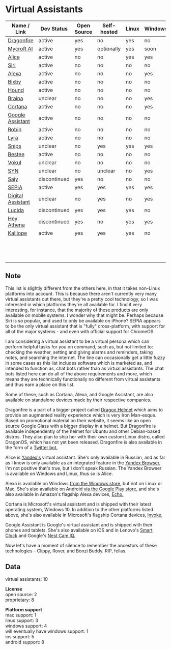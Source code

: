 # Virtual Assistants
| Name / Link                                                                        | Dev Status   | Open Source | Self-hosted | Linux | Windows | Mac | Android | iOS |
| ---------------------------------------------------------------------------------- | ------------ | ----------- | ----------- | ----- | ------- | --- | ------- | --- |
| [Dragonfire](http://dragon.computer/#dragonfire)                                   | active       | yes         | no          | yes   | no      | no  | yes     | no  |
| [Mycroft AI](https://mycroft.ai/)                                                  | active       | yes         | optionally  | yes   | soon    | no  | yes     | no  |
| [Alice](https://alice.yandex.ru/)                                                  | active       | no          | no          | yes   | yes     | no  | no      | no  |
| [Siri](https://www.apple.com/siri/)                                                | active       | no          | no          | no    | no      | yes | no      | yes |
| [Alexa](https://www.amazon.com/dp/B00P03D4D2/ref=cm_sw_em_r_mt_dp_U_wgUjDbKKF58ET) | active       | no          | no          | no    | yes     | no  | yes     | no  |
| [Bixby](https://samsung.com/global/galaxy/apps/bixby/)                             | active       | no          | no          | no    | no      | no  | yes     | yes |
| [Hound](https://www.soundhound.com/hound)                                          | active       | no          | no          | no    | no      | no  | yes     | yes |
| [Braina](https://www.brainasoft.com/braina/)                                       | unclear      | no          | no          | no    | yes     | no  | yes     | yes |
| [Cortana](https://www.microsoft.com/en-us/cortana)                                 | active       | no          | no          | no    | yes     | no  | yes     | yes |
| [Google Assistant](https://assistant.google.com/)                                  | active       | no          | no          | no    | no      | no  | yes     | yes |
| [Robin](https://play.google.com/store/apps/details?id=com.magnifis.parking)        | active       | no          | no          | no    | no      | no  | yes     | no  |
| [Lyra](https://www.heylyra.com/)                                                   | active       | no          | no          | no    | no      | no  | yes     | yes |
| [Snips](https://snips.ai/)                                                         | unclear      | no          | yes         | yes   | yes     | yes | yes     | yes |
| [Bestee](https://heybestee.com/)                                                   | active       | no          | no          | no    | no      | no  | yes     | no  |
| [Vokul](http://vokulnation.com/)                                                   | unclear      | no          | no          | no    | no      | no  | no      | yes |
| [SYN](https://vaframework.com/)                                                    | unclear      | no          | unclear     | no    | yes     | no  | no      | no  |
| [Saiy](https://github.com/brandall76/Saiy-PS)                                      | discontinued | yes         | no          | no    | no      | no  | yes     | no  |
| [SEPIA](https://sepia-framework.github.io/)                                        | active       | yes         | yes         | yes   | yes     | yes | yes     | yes |
| [Digital Assistant](https://www.adenin.com/digital-assistant/)                     | unclear      | no          | yes         | no    | yes     | no  | yes     | yes |
| [Lucida](https://github.com/claritylab/lucida)                                     | discontinued | yes         | yes         | yes   | no      | no  | no      | no  |
| [Hey Athena](https://github.com/rcbyron/hey-athena-client)                         | discontinued | yes         | no          | yes   | yes     | yes | no      | no  |
| [Kalliope](https://kalliope-project.github.io/)                                    | active       | yes         | yes         | yes   | no      | no  | no      | no  |
| []() |              |             |             |       |         |     |         |     |
| []() |              |             |             |       |         |     |         |     |
| []() |              |             |             |       |         |     |         |     |
| []() |              |             |             |       |         |     |         |     |
| []() |              |             |             |       |         |     |         |     |
| []() |              |             |             |       |         |     |         |     |
| []() |              |             |             |       |         |     |         |     |
| []() |              |             |             |       |         |     |         |     |
| []() |              |             |             |       |         |     |         |     |
| []() |              |             |             |       |         |     |         |     |
| []() |              |             |             |       |         |     |         |     |
| []() |              |             |             |       |         |     |         |     |
| []() |              |             |             |       |         |     |         |     |

## Note  
This list is slightly different from the others here, in that it takes non-Linux platforms into account. This is because there aren't currently very many virtual assistants out there, but they're a pretty cool technology, so I was interested in which platforms they're all available for. I find it very interesting, for instance, that the majority of these products are only available on mobile systems. I wonder why that might be. Perhaps because Siri is so popular, and used to only be available on iPhone? SEPIA appears to be the only virtual assistant that is "fully" cross-platform, with support for all of the major systems - and even with official support for ChromeOS.

I am considering a virtual assistant to be a virtual persona which can perform helpful tasks for you on command, such as, but not limited to: checking the weather, setting and giving alarms and reminders, taking notes, and searching the internet. The line can occasionally get a little fuzzy in some cases as this list includes software which is marketed as, and intended to function as, chat bots rather than as virtual assistants. The chat bots listed here can do all of the above requirements and more, which means they are technically functionally no different from virtual assistants and thus earn a place on this list.

Some of these, such as Cortana, Alexa, and Google Assistant, are also available on standalone devices made by their respective companies.

Dragonfire is a part of a bigger project called [Dragon Helmet](http://dragon.computer/) which aims to provide an augmented reality experience which is very Iron Man-esque. Based on promotional material on their website, it seems like an open source Google Glass with a bigger display in a helmet. But Dragonfire is available independently of the helmet for Ubuntu and other Debian-based distros. They also plan to ship her with their own custom Linux distro, called DragonOS, which has not yet been released. Dragonfire is also available in the form of a [Twitter bot.](https://twitter.com/DragonfireAI)

Alice is [Yandex's](https://yandex.com/) virtual assistant. She's only available in Russian, and as far as I know is only available as an integrated feature in the [Yandex Browser.](https://browser.yandex.com/) I'm not positive that's true, but I don't speak Russian. The Yandex Browser is available on Windows and Linux, thus so is Alice.

Alexa is available on Windows [from the Windows store](https://www.microsoft.com/en-us/p/alexa/9n12z3cctcnz), but not on Linux or Mac. She's also available on Android [via the Google Play store,](https://play.google.com/store/apps/details?id=com.amazon.dee.app&hl=en_US) and she's also available in Amazon's flagship Alexa devices, [Echo.](https://www.amazon.com/dp/B07456BG8N)

Cortana is Microsoft's virtual assistant and is shipped with their latest operating system, Windows 10. In addition to the other platforms listed above, she's also available in Microsoft's flagship Cortana devices, [Invoke.](https://www.microsoft.com/en-us/p/harman-kardon-invoke-with-cortana-by-microsoft/8rl7xlnwn95v)

Google Assistant is Google's virtual assistant and is shipped with their phones and tablets. She's also available on iOS and in Lenovo's [Smart Clock](https://www.lenovo.com/us/en/smart-clock) and Google's [Nest Cam IQ.](https://store.google.com/us/product/nest_cam_iq?hl=en-US&GoogleNest&gclid=EAIaIQobChMIy6Lz3afa3gIViKDsCh1bjQPEEAAYASAAEgJhTvD_BwE&gclsrc=aw.ds)

Now let's have a moment of silence to remember the ancestors of these technologies - Clippy, Rover, and Bonzi Buddy. RIP, fellas.

## Data  
virtual assistants: 10

**License**  
open source: 2  
proprietary: 8

**Platform support**  
mac support: 1  
linux support: 3  
windows support: 4  
will eventually have windows support: 1  
ios support: 5  
android support: 8
